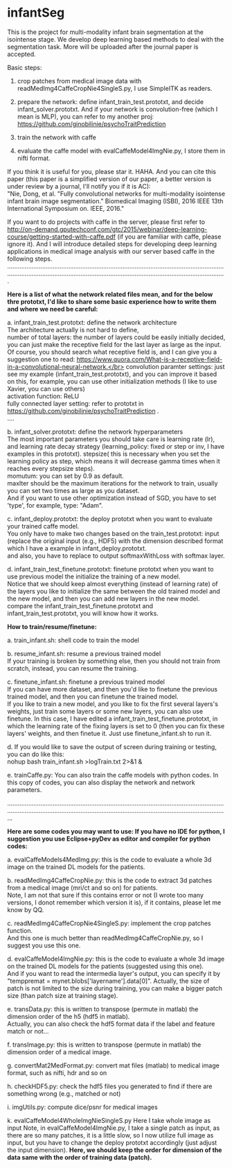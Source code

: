 # infantSeg

This is the project for multi-modality infant brain segmentation at the isointense stage. We develop deep learning based methods to deal with the segmentation task.
More will be uploaded after the journal paper is accepted.

Basic steps:

1. crop patches from medical image data with readMedImg4CaffeCropNie4SingleS.py, I use SimpleITK as readers.

2. prepare the network: define infant_train_test.prototxt, and decide infant_solver.prototxt. And if your network is convolution-free (which I mean is MLP), you can refer to my another proj: https://github.com/ginobilinie/psychoTraitPrediction 

3. train the network with caffe

4. evaluate the caffe model with evalCaffeModel4ImgNie.py, I store them in nifti format.

If you think it is useful for you, please star it. HAHA. And you can cite this paper (this paper is a simplified version of our paper, a better version is under review by a journal, I'll notify you if it is AC):</br>
"Nie, Dong, et al. "Fully convolutional networks for multi-modality isointense infant brain image segmentation." Biomedical Imaging (ISBI), 2016 IEEE 13th International Symposium on. IEEE, 2016."

If you want to do projects with caffe in the server, please first refer to http://on-demand.gputechconf.com/gtc/2015/webinar/deep-learning-course/getting-started-with-caffe.pdf (if you are familiar with caffe, please ignore it). And I will introduce detailed steps for developing deep learning applications in medical image analysis with our server based caffe in the following steps.
.........................................................................................................................................................................................................................................................

<B>Here is a list of what the network related files mean, and for the below thre prototxt, I'd like to share some basic experience how to write them and where we need be careful:</B>

a. infant_train_test.prototxt: define the network architecture</br>
The architecture actually is not hard to define, </br>
number of total layers: the number of layers could be easily initially decided, you can just make the receptive field for the last layer as large as the input. Of course, you should search what receptive field is, and I can give you a suggestion one to read: https://www.quora.com/What-is-a-receptive-field-in-a-convolutional-neural-network.</br>
convolution paramter settings: just see my example (infant_train_test.prototxt), and you can improve it based on this, for example, you can use other initialization methods (I like to use Xavier, you can use others) </br>
activation function: ReLU</br>
fully connected layer setting: refer to prototxt in https://github.com/ginobilinie/psychoTraitPrediction . </br>
....

b. infant_solver.prototxt: define the network hyperparameters</br>
The most important parameters you should take care is learning rate (lr), and learning rate decay strategy (learning_policy: fixed or step or inv, I have examples in this prototxt).  stepsize( this is necessary when you set the learning policy as step, which means it will decrease gamma times when it reaches every stepsize steps).</br>
momutum: you can set by 0.9 as default.</br>
maxIter should be the maximum iterations for the network to train, usually you can set two times as large as you dataset.</br>
And if you want to use other optimization instead of SGD, you have to set 'type', for example, type: "Adam".</br>

c. infant_deploy.prototxt: the deploy prototxt when you want to evaluate your trained caffe model.</br>
You only have to make two changes based on the train_test.prototxt: 
input (replace the original input (e.g., HDF5) with the dimension described format which I have a example in infant_deploy.prototxt.</br>
and also, you have to replace to output softmaxWithLoss with softmax layer.</br>

d. infant_train_test_finetune.prototxt: finetune prototxt when you want to use previous model the initialize the training of a new model.</br>
Notice that we should keep almost everything (instead of learning rate) of the layers you like to initialize the same between the old trained model and the new model, and then you can add new layers in the new model. compare the infant_train_test_finetune.prototxt and infant_train_test.prototxt, you will know how it works.

<B>How to train/resume/finetune:</B>

a. train_infant.sh: shell code to train the model

b. resume_infant.sh: resume a previous trained model</br>
If your training is broken by something else, then you should not train from scratch, instead, you can resume the training.

c. finetune_infant.sh: finetune a previous trained model</br>
If you can have more dataset, and then you'd like to finetune the previous trained model, and then you can finetune the trained model. </br>
If you like to train a new model, and you like to fix the first several layers's weights, just train some layers or some new layers, you can also use finetune. In this case, I have edited a infant_train_test_finetune.prototxt, in which the learning rate of the fixing layers is set to 0 (then you can fix these layers' weights, and then finetue it. 
Just use finetune_infant.sh to run it. 

d. If you would like to save the output of screen during training or testing, you can do like this: </br>
nohup bash train_infant.sh >logTrain.txt 2>&1 & </br>

e. trainCaffe.py: You can also train the caffe models with python codes. In this copy of codes, you can also display the network and network parameters.</br>

...........................................................................................................................................................................................................................................................

<B>Here are some codes you may want to use: If you have no IDE for python, I suggestion you use Eclipse+pyDev as editor and compiler for python codes:</B>

a. evalCaffeModels4MedImg.py: this is the code to evaluate a whole 3d image on the trained DL models for the patients. 

b. readMedImg4CaffeCropNie.py: this is the code to extract 3d patches from a medical image (mri/ct and so on) for patients. </br>
Note, I am not that sure if this contains error or not (I wrote too many versions, I donot remember which version it is), if it contains, please let me know by QQ. 

c. readMedImg4CaffeCropNie4SingleS.py: implement the crop patches function. </br>
And this one is much better than readMedImg4CaffeCropNie.py, so I suggest you use this one.

d. evalCaffeModel4ImgNie.py: this is the code to evaluate a whole 3d image on the trained DL models for the patients (suggested using this one).</br>
And if you want to read the intermedia layer's output, you can specify it by "temppremat = mynet.blobs['layername'].data[0]". Actually, the size of patch is not limited to the size during training, you can make a bigger patch size (than patch size at training stage).

e. transData.py: this is written to transpose (permute in matlab) the dimension order of the h5 (hdf5 in matlab). </br>
Actually, you can also check the hdf5 format data if the label and feature match or not...

f. transImage.py: this is written to transpose (permute in matlab) the dimension order of a medical image.

g. convertMat2MedFormat.py: convert mat files (matlab) to medical image format, such as nifti, hdr and so on

h. checkHDF5.py: check the hdf5 files you generated to find if there are something wrong (e.g., matched or not)

i. imgUtils.py: compute dice/psnr for medical images

k. evalCaffeModel4WholeImgNieSingleS.py Here I take whole image as input
Note, in evalCaffeModel4ImgNie.py, I take a single patch as input, as there are so many patches, it is a little slow, so I now utilize full image as input, but you have to change the deploy prototxt accordingly (just adjust the input dimension). <B>Here, we should keep the order for dimension of the data same with the order of training data (patch).</B>

